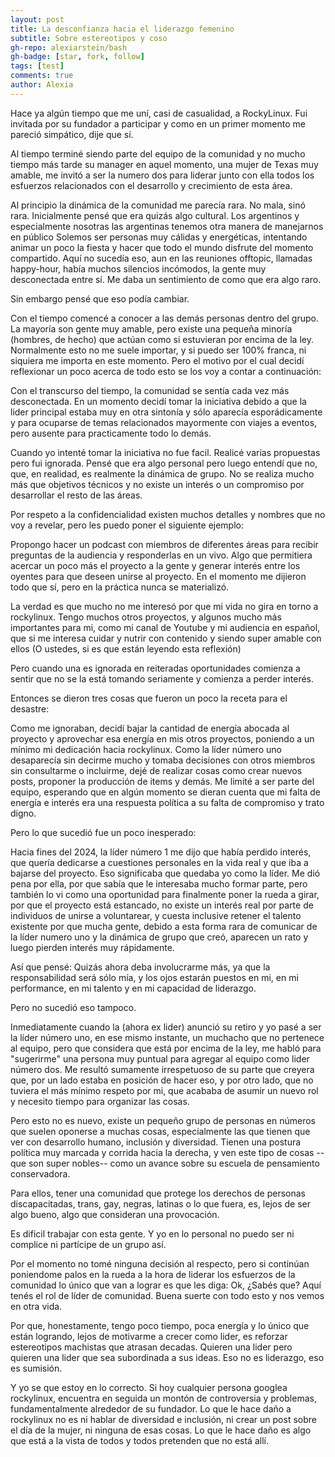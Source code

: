 ```yaml
---
layout: post
title: La desconfianza hacia el liderazgo femenino
subtitle: Sobre estereotipos y coso
gh-repo: alexiarstein/bash
gh-badge: [star, fork, follow]
tags: [test]
comments: true
author: Alexia
---
```


Hace ya algún tiempo que me uní, casi de casualidad, a RockyLinux. Fui invitada por su fundador a participar 
y como en un primer momento me pareció simpático, dije que sí.

Al tiempo terminé siendo parte del equipo de la comunidad y no mucho tiempo más tarde su manager en aquel momento, una mujer de Texas muy amable, me invitó a ser la numero dos para liderar junto con ella todos los esfuerzos 
relacionados con el desarrollo y crecimiento de esta área.

Al principio la dinámica de la comunidad me parecía rara. No mala, sinó rara. Inicialmente pensé que era quizás algo cultural. Los argentinos y especialmente nosotras las argentinas tenemos otra manera de manejarnos en público 
Solemos ser personas muy cálidas y energéticas, intentando animar un poco la fiesta y hacer que todo el mundo disfrute del momento compartido. Aquí no sucedía eso, aun en las reuniones offtopic, llamadas happy-hour, había muchos 
silencios incómodos, la gente muy desconectada entre sí. Me daba un sentimiento de como que era algo raro.


Sin embargo pensé que eso podía cambiar.

Con el tiempo comencé a conocer a las demás personas dentro del grupo. La mayoría son gente muy amable, pero existe una pequeña minoría (hombres, de hecho) que actúan como si estuvieran por encima de la ley. Normalmente esto no 
me suele importar, y si puedo ser 100% franca, ni siquiera me importa en este momento. Pero el motivo por el cual decidí reflexionar un poco acerca de todo esto se los voy a contar a continuación:

Con el transcurso del tiempo, la comunidad se sentía cada vez más desconectada. En un momento decidí tomar la iniciativa debido a que la lider principal estaba muy en otra sintonía y sólo aparecía esporádicamente y para ocuparse 
de temas relacionados mayormente con viajes a eventos, pero ausente para practicamente todo lo demás.

Cuando yo intenté tomar la iniciativa no fue facil. Realicé varias propuestas pero fui ignorada. Pensé que era algo personal pero luego entendí que no, que, en realidad, es realmente la dinámica de grupo. No se realiza mucho más 
que objetivos técnicos y no existe un interés o un compromiso por desarrollar el resto de las áreas.

Por respeto a la confidencialidad existen muchos detalles y nombres que no voy a revelar, pero les puedo poner el siguiente ejemplo:

Propongo hacer un podcast con miembros de diferentes áreas para recibir preguntas de la audiencia y responderlas en un vivo. Algo que permitiera acercar un poco más el proyecto a la gente y generar interés entre los oyentes para 
que deseen unirse al proyecto. En el momento me dijieron todo que sí, pero en la práctica nunca se materializó.

La verdad es que mucho no me interesó por que mi vida no gira en torno a rockylinux. Tengo muchos otros proyectos, y algunos mucho más importantes para mi, como mi canal de Youtube y mi audiencia en español, que si me interesa 
cuidar y nutrir con contenido y siendo super amable con ellos (O ustedes, si es que están leyendo esta reflexión)

Pero cuando una es ignorada en reiteradas oportunidades comienza a sentir que no se la está tomando seriamente y comienza a perder interés.

Entonces se dieron tres cosas que fueron un poco la receta para el desastre:

Como me ignoraban, decidí bajar la cantidad de energía abocada al proyecto y aprovechar esa energía en mis otros proyectos, poniendo a un mínimo mi dedicación hacia rockylinux. Como la líder número uno desaparecía sin decirme 
mucho y tomaba decisiones con otros miembros sin consultarme o incluirme, dejé de realizar cosas como crear nuevos posts, proponer la producción de items y demás. Me limité a ser parte del equipo, esperando que en algún momento 
se dieran cuenta que mi falta de energía e interés era una respuesta política a su falta de compromiso y trato digno.


Pero lo que sucedió fue un poco inesperado:

Hacia fines del 2024, la líder número 1 me dijo que había perdido interés, que quería dedicarse a cuestiones personales en la vida real y que iba a bajarse del proyecto. Eso significaba que quedaba yo como la líder. Me dió pena 
por ella, por que sabía que le interesaba mucho formar parte, pero también lo vi como una oportunidad para finalmente poner la rueda a girar, por que el proyecto está estancado, no existe un interés real por parte de individuos 
de unirse a voluntarear, y cuesta inclusive retener el talento existente por que mucha gente, debido a esta forma rara de comunicar de la líder numero uno y la dinámica de grupo que creó, aparecen un rato y luego pierden interés 
muy rápidamente.

Así que pensé: Quizás ahora deba involucrarme más, ya que la responsabilidad será sólo mía, y los ojos estarán puestos en mi, en mi performance, en mi talento y en mi capacidad de liderazgo. 


Pero no sucedió eso tampoco. 

Inmediatamente cuando la (ahora ex lider) anunció su retiro y yo pasé a ser la líder número uno, en ese mismo instante, un muchacho que no pertenece al equipo, pero que considera que está por encima de la ley, me habló para 
"sugerirme" una persona muy puntual para agregar al equipo como lider número dos. Me resultó sumamente irrespetuoso de su parte que creyera que, por un lado estaba en posición de hacer eso, y por otro lado, que no tuviera el más 
mínimo respeto por mi, que acababa de asumir un nuevo rol y necesito tiempo para organizar las cosas.

Pero esto no es nuevo, existe un pequeño grupo de personas en números que suelen oponerse a muchas cosas, especialmente las que tienen que ver con desarrollo humano, inclusión y diversidad. Tienen una postura política muy marcada
y corrida hacia la derecha, y ven este tipo de cosas --que son super nobles-- como un avance sobre su escuela de pensamiento conservadora. 

Para ellos, tener una comunidad que protege los derechos de personas discapacitadas, trans, gay, negras, latinas o lo que fuera, es, lejos de ser algo bueno, algo que consideran una provocación.

Es dificil trabajar con esta gente. Y yo en lo personal no puedo ser ni complice ni partícipe de un grupo así.


Por el momento no tomé ninguna decisión al respecto, pero si continúan poniendome palos en la rueda a la hora de liderar los esfuerzos de la comunidad lo único que van a lograr es que les diga: Ok, ¿Sabés que? Aquí tenés el rol 
de líder de comunidad. Buena suerte con todo esto y nos vemos en otra vida.

Por que, honestamente, tengo poco tiempo, poca energía y lo único que están logrando, lejos de motivarme a crecer como lider, es reforzar estereotipos machistas que atrasan decadas. Quieren una lider pero quieren una lider que 
sea subordinada a sus ideas. Eso no es liderazgo, eso es sumisión.

Y yo se que estoy en lo correcto. Si hoy cualquier persona googlea rockylinux, encuentra en seguida un montón de controversia y problemas, fundamentalmente alrededor de su fundador. Lo que le hace daño a rockylinux no es ni 
hablar de diversidad e inclusión, ni crear un post sobre el día de la mujer, ni ninguna de esas cosas. Lo que le hace daño es algo que está a la vista de todos y todos pretenden que no está allí.
